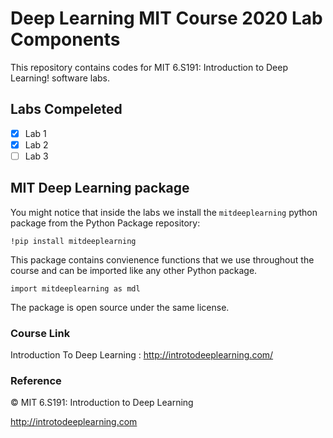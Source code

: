 # Deep Learning MIT Course 2020 Lab Components

This repository contains codes for MIT 6.S191: Introduction to Deep Learning! software labs.


## Labs Compeleted

- [x] Lab 1
- [x] Lab 2
- [ ] Lab 3

## MIT Deep Learning package

You might notice that inside the labs we install the `mitdeeplearning` python package from the Python Package repository:

`!pip install mitdeeplearning`

This package contains convienence functions that we use throughout the course and can be imported like any other Python package.

`import mitdeeplearning as mdl`

The package is open source under the same license.

### Course Link

Introduction To Deep Learning : http://introtodeeplearning.com/

### Reference

© MIT 6.S191: Introduction to Deep Learning

http://introtodeeplearning.com
